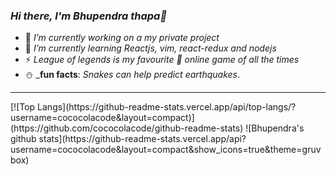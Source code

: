 ### _Hi there, I'm Bhupendra thapa👋_
- 🔭 _I’m currently working on a my private project_
- 🌱 _I’m currently learning Reactjs, vim, react-redux and nodejs_
- ⚡ _League of legends is my favourite 💚 online game of all the times_
- ⛄ _**fun facts**: _Snakes can help predict earthquakes_.<br/>
<hr/>
[![Top Langs](https://github-readme-stats.vercel.app/api/top-langs/?username=cococolacode&layout=compact)](https://github.com/cococolacode/github-readme-stats)
![Bhupendra's github stats](https://github-readme-stats.vercel.app/api?username=cococolacode&layout=compact&show_icons=true&theme=gruvbox)




